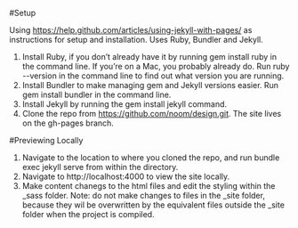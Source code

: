 #Setup

Using https://help.github.com/articles/using-jekyll-with-pages/ as instructions for setup and installation. Uses Ruby, Bundler and Jekyll.

1. Install Ruby, if you don’t already have it by running gem install ruby in the command line. If you’re on a Mac, you probably already do. Run ruby --version in the command line to find out what version you are running.
2. Install Bundler to make managing gem and Jekyll versions easier. Run gem install bundler in the command line.
3. Install Jekyll by running the gem install jekyll command.
4. Clone the repo from https://github.com/noom/design.git. The site lives on the gh-pages branch.

#Previewing Locally
1. Navigate to the location to where you cloned the repo, and run bundle exec jekyll serve from within the directory.
2. Navigate to http://localhost:4000 to view the site locally.
3. Make content chanegs to the html files and edit the styling within the _sass folder.
Note: do not make changes to files in the _site folder, because they wil be overwritten by the equivalent files outside the _site folder when the project is compiled.